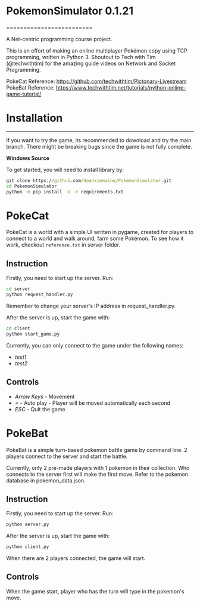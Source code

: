 # PokemonSimulator 0.1.21
=========================

A Net-centric programming course project.

This is an effort of making an online multiplayer Pokémon copy using TCP programming, written in Python 3.
Shoutout to Tech with Tim (@techwithtim) for the amazing guide videos on Network and Socket Programming.

PokeCat Reference: https://github.com/techwithtim/Pictonary-Livestream
PokeBat Reference: https://www.techwithtim.net/tutorials/python-online-game-tutorial/

# Installation
-------------

If you want to try the game, its recommended to download and try the main branch. There might be breaking bugs since the game is not fully complete.

**Windows Source**

To get started, you will need to install library by:
```cmd
git clone https://github.com/doanxiemaine/PokemonSimulator.git
cd PokemonSimulator
python -m pip install -U -r requirements.txt
```

# PokeCat

PokeCat is a world with a simple UI written in pygame, created for players to connect to a world and walk around, farm some Pokémon.
To see how it work, checkout `reference.txt` in server folder.

**Instruction**
---------------

Firstly, you need to start up the server. Run:
```cmd
cd server
python request_handler.py
```
Remember to change your server's IP address in request_handler.py.

After the server is up, start the game with:
```cmd
cd client
python start_game.py
```
Currently, you can only connect to the game under the following names:
* *test1*
* *test2*

Controls
--------

* *Arrow Keys* - Movement
* *=* - Auto play - Player will be moved automatically each second
* *ESC* - Quit the game

# PokeBat

PokeBat is a simple turn-based pokemon battle game by command line.
2 players connect to the server and start the battle.

Currently, only 2 pre-made players with 1 pokemon in their collection. Who connects to the server first will make the first move.
Refer to the pokemon database in pokemon_data.json.

**Instruction**
---------------

Firstly, you need to start up the server. Run:
```cmd
python server.py
```

After the server is up, start the game with:
```cmd
python client.py
```
When there are 2 players connected, the game will start.

Controls
--------

When the game start, player who has the turn will type in the pokemon's move.